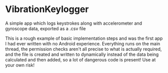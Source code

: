 # VibrationKeylogger
A simple app which logs keystrokes along with accelerometer and gyroscope data, exported as a .csv file

This is a rough example of basic implementation steps and was the first app I had ever written with no Android experience. Everything runs on the main thread, 
the permission checks aren't all precise to what is actually required, and the file is created and written to dynamically instead of the data being calculated
and then added, so a lot of dangerous code is present! Use at your own risk!
